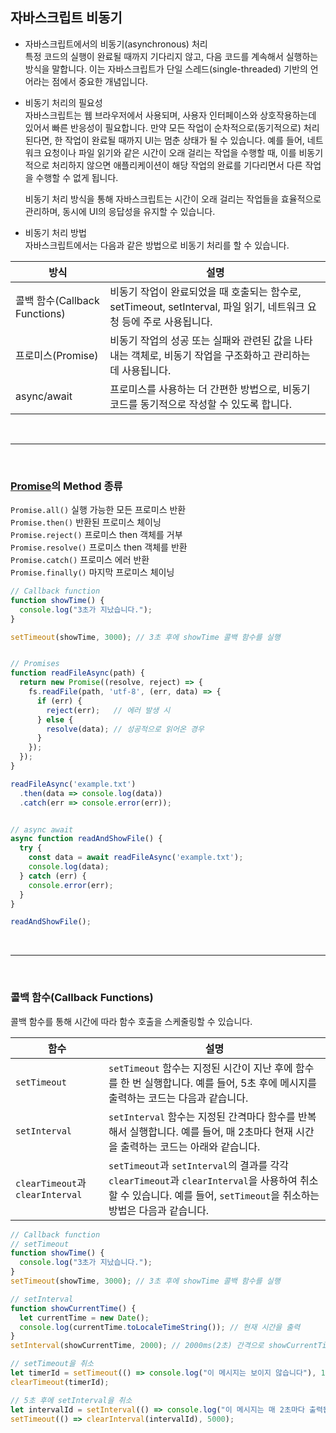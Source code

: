 ## 자바스크립트 비동기

- 자바스크립트에서의 비동기(asynchronous) 처리  
  특정 코드의 실행이 완료될 때까지 기다리지 않고, 다음 코드를 계속해서 실행하는 방식을 말합니다. 이는 자바스크립트가 단일 스레드(single-threaded) 기반의 언어라는 점에서 중요한 개념입니다.

- 비동기 처리의 필요성  
  자바스크립트는 웹 브라우저에서 사용되며, 사용자 인터페이스와 상호작용하는데 있어서 빠른 반응성이 필요합니다. 만약 모든 작업이 순차적으로(동기적으로) 처리된다면, 한 작업이 완료될 때까지 UI는 멈춘 상태가 될 수 있습니다. 예를 들어, 네트워크 요청이나 파일 읽기와 같은 시간이 오래 걸리는 작업을 수행할 때, 이를 비동기적으로 처리하지 않으면 애플리케이션이 해당 작업의 완료를 기다리면서 다른 작업을 수행할 수 없게 됩니다.

  비동기 처리 방식을 통해 자바스크립트는 시간이 오래 걸리는 작업들을 효율적으로 관리하며, 동시에 UI의 응답성을 유지할 수 있습니다.

- 비동기 처리 방법  
  자바스크립트에서는 다음과 같은 방법으로 비동기 처리를 할 수 있습니다.

| 방식 | 설명 |
|-----|-----|
| 콜백 함수(Callback Functions) | 비동기 작업이 완료되었을 때 호출되는 함수로, setTimeout, setInterval, 파일 읽기, 네트워크 요청 등에 주로 사용됩니다. |
| 프로미스(Promise) | 비동기 작업의 성공 또는 실패와 관련된 값을 나타내는 객체로, 비동기 작업을 구조화하고 관리하는 데 사용됩니다. |
| async/await | 프로미스를 사용하는 더 간편한 방법으로, 비동기 코드를 동기적으로 작성할 수 있도록 합니다. |

<br/>

***

<br/>

### [Promise](https://developer.mozilla.org/ko/docs/Web/JavaScript/Reference/Global_Objects/Promise/all)의 Method 종류  
`Promise.all()` 실행 가능한 모든 프로미스 반환  
`Promise.then()` 반환된 프로미스 체이닝  
`Promise.reject()` 프로미스 then 객체를 거부  
`Promise.resolve()` 프로미스 then 객체를 반환  
`Promise.catch()` 프로미스 에러 반환  
`Promise.finally()` 마지막 프로미스 체이닝


```js
// Callback function
function showTime() {
  console.log("3초가 지났습니다.");
}

setTimeout(showTime, 3000); // 3초 후에 showTime 콜백 함수를 실행


// Promises
function readFileAsync(path) {
  return new Promise((resolve, reject) => {
    fs.readFile(path, 'utf-8', (err, data) => {
      if (err) {
        reject(err);   // 에러 발생 시
      } else {
        resolve(data); // 성공적으로 읽어온 경우
      }
    });
  });
}

readFileAsync('example.txt')
  .then(data => console.log(data))
  .catch(err => console.error(err));


// async await
async function readAndShowFile() {
  try {
    const data = await readFileAsync('example.txt');
    console.log(data);
  } catch (err) {
    console.error(err);
  }
}

readAndShowFile();
```

<br/>

***

<br/>

### 콜백 함수(Callback Functions)

콜백 함수를 통해 시간에 따라 함수 호출을 스케줄링할 수 있습니다.

| 함수              | 설명 |
|------------------|------|
| `setTimeout`     | `setTimeout` 함수는 지정된 시간이 지난 후에 함수를 한 번 실행합니다. 예를 들어, 5초 후에 메시지를 출력하는 코드는 다음과 같습니다. |
| `setInterval`    | `setInterval` 함수는 지정된 간격마다 함수를 반복해서 실행합니다. 예를 들어, 매 2초마다 현재 시간을 출력하는 코드는 아래와 같습니다. |
| `clearTimeout`과 `clearInterval` | `setTimeout`과 `setInterval`의 결과를 각각 `clearTimeout`과 `clearInterval`을 사용하여 취소할 수 있습니다. 예를 들어, `setTimeout`을 취소하는 방법은 다음과 같습니다. |


```js
// Callback function
// setTimeout
function showTime() {
  console.log("3초가 지났습니다.");
}
setTimeout(showTime, 3000); // 3초 후에 showTime 콜백 함수를 실행

// setInterval
function showCurrentTime() {
  let currentTime = new Date();
  console.log(currentTime.toLocaleTimeString()); // 현재 시간을 출력
}
setInterval(showCurrentTime, 2000); // 2000ms(2초) 간격으로 showCurrentTime 함수 반복 호출

// setTimeout을 취소
let timerId = setTimeout(() => console.log("이 메시지는 보이지 않습니다"), 1000);
clearTimeout(timerId);

// 5초 후에 setInterval을 취소
let intervalId = setInterval(() => console.log("이 메시지는 매 2초마다 출력됩니다"), 2000);
setTimeout(() => clearInterval(intervalId), 5000);
```